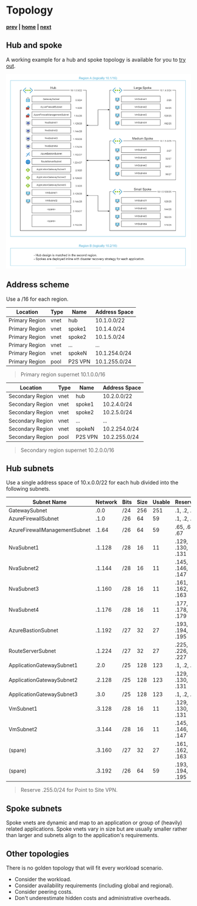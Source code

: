 # Topology

#### [prev](./routing.md) | [home](./welcome.md)  | [next](./security.md)

## Hub and spoke 

A working example for a hub and spoke topology is available for you to [try out](/deploy/).

![Topology Diagram](/png/topology-210726.png)

## Address scheme

Use a /16 for each region. 

Location | Type | Name | Address Space
---|---|---|---
Primary Region | vnet | hub     | 10.1.0.0/22
Primary Region | vnet | spoke1  | 10.1.4.0/24
Primary Region | vnet | spoke2  | 10.1.5.0/24
Primary Region | vnet | ...     | ...
Primary Region | vnet | spokeN  | 10.1.254.0/24
Primary Region | pool | P2S VPN | 10.1.255.0/24

> Primary region supernet 10.1.0.0/16

Location | Type | Name | Address Space
---|---|---|---
Secondary Region | vnet | hub      | 10.2.0.0/22
Secondary Region | vnet | spoke1   | 10.2.4.0/24
Secondary Region | vnet | spoke2   | 10.2.5.0/24
Secondary Region | vnet |      ... | ...
Secondary Region | vnet | spokeN   | 10.2.254.0/24
Secondary Region | pool | P2S VPN  | 10.2.255.0/24

> Secondary region supernet 10.2.0.0/16

## Hub subnets

Use a single address space of 10.x.0.0/22 for each hub divided into the following subnets.

Subnet Name | Network | Bits | Size | Usable | Reserved | First | Last | Broadcast
---|---|---|---|---|---|---|---|---
GatewaySubnet                   | .0.0   | /24 | 256 | 251 |   .1,   .2,   .3 |   .4 | .254 | .255
AzureFirewallSubnet             | .1.0   | /26 |  64 |  59 |   .1,   .2,   .3 |   .4 |  .62 |  .63
AzureFirewallManagementSubnet   | .1.64  | /26 |  64 |  59 |  .65,  .66,  .67 |  .68 | .126 | .127
NvaSubnet1                      | .1.128 | /28 |  16 |  11 | .129, .130, .131 | .132 | .142 | .143
NvaSubnet2                      | .1.144 | /28 |  16 |  11 | .145, .146, .147 | .148 | .158 | .159 
NvaSubnet3                      | .1.160 | /28 |  16 |  11 | .161, .162, .163 | .164 | .174 | .175
NvaSubnet4                      | .1.176 | /28 |  16 |  11 | .177, .178, .179 | .180 | .190 | .191
AzureBastionSubnet              | .1.192 | /27 |  32 |  27 | .193, .194, .195 | .196 | .222 | .223
RouteServerSubnet               | .1.224 | /27 |  32 |  27 | .225, .226, .227 | .228 | .254 | .255
ApplicationGatewaySubnet1       | .2.0   | /25 | 128 | 123 |   .1,   .2,   .3 |   .4 | .126 | .127
ApplicationGatewaySubnet2       | .2.128 | /25 | 128 | 123 | .129, .130, .131 | .132 | .254 | .255
ApplicationGatewaySubnet3       | .3.0   | /25 | 128 | 123 |   .1,   .2,   .3 |   .4 | .126 | .127
VmSubnet1                       | .3.128 | /28 |  16 |  11 | .129, .130, .131 | .132 | .142 | .143
VmSubnet2                       | .3.144 | /28 |  16 |  11 | .145, .146, .147 | .148 | .158 | .159
(spare)                         | .3.160 | /27 |  32 |  27 | .161, .162, .163 | .164 | .190 | .191
(spare)                         | .3.192 | /26 |  64 |  59 | .193, .194, .195 | .196 | .254 | .255

> Reserve .255.0/24 for Point to Site VPN.

## Spoke subnets

Spoke vnets are dynamic and map to an application or group of (heavily) related applications. Spoke vnets vary in size but are usually smaller rather than larger and subnets align to the application's requirements.

## Other topologies

There is no golden topology that will fit every workload scenario.
- Consider the workload.
- Consider availability requirements (including global and regional).
- Consider peering costs.
- Don't underestimate hidden costs and administrative overheads.
